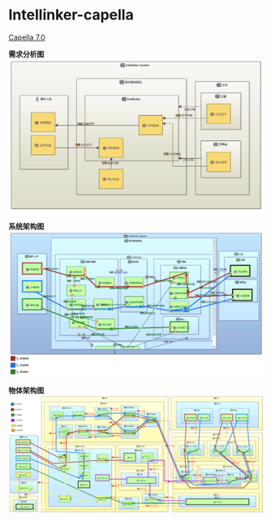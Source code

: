 # Intellinker-capella

 [Capella 7.0](https://mbse-capella.org/)

**需求分析图**
![需求分析图](https://github.com/Ruizhe-Yang/Intellinker-capella/blob/main/%5BOAB%5D%20Operational%20Entities.png)

**系统架构图**
![系统架构图](https://github.com/Ruizhe-Yang/Intellinker-capella/blob/main/%5BSAB%5D%20Structure.png)

**物体架构图**
![物理架构图](https://github.com/Ruizhe-Yang/Intellinker-capella/blob/main/%5BPAB%5D%20Structure.png)
